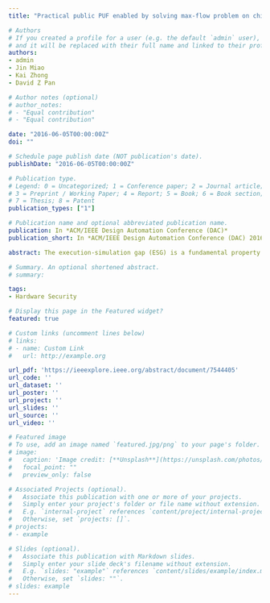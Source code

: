 ```yaml
---
title: "Practical public PUF enabled by solving max-flow problem on chip"

# Authors
# If you created a profile for a user (e.g. the default `admin` user), write the username (folder name) here 
# and it will be replaced with their full name and linked to their profile.
authors:
- admin
- Jin Miao
- Kai Zhong
- David Z Pan

# Author notes (optional)
# author_notes:
# - "Equal contribution"
# - "Equal contribution"

date: "2016-06-05T00:00:00Z"
doi: ""

# Schedule page publish date (NOT publication's date).
publishDate: "2016-06-05T00:00:00Z"

# Publication type.
# Legend: 0 = Uncategorized; 1 = Conference paper; 2 = Journal article;
# 3 = Preprint / Working Paper; 4 = Report; 5 = Book; 6 = Book section;
# 7 = Thesis; 8 = Patent
publication_types: ["1"]

# Publication name and optional abbreviated publication name.
publication: In *ACM/IEEE Design Automation Conference (DAC)*
publication_short: In *ACM/IEEE Design Automation Conference (DAC) 2016*

abstract: The execution-simulation gap (ESG) is a fundamental property of public physical unclonable function (PPUF), which exploits the time gap between direct IC execution and computer simulation. ESG needs to consider both advanced computing scheme, including parallel and approximate computing scheme, and IC physical realization. In this paper, we propose a novel PPUF design, whose execution is equivalent to solving the hard-to-parallel and hard-toapproximate max-flow problem in a complete graph on chip. Thus, max-flow problem can be used as the simulation model to bound the ESG rigorously. To enable an efficient physical realization, we propose a crossbar structure and adopt source degeneration technique to map the graph topology on chip. The di↵erence on asymptotic scaling between execution delay and simulation time is examined in the experimental results. The measurability of output difference is also verified to prove the physical practicality.

# Summary. An optional shortened abstract.
# summary: 

tags: 
- Hardware Security

# Display this page in the Featured widget?
featured: true

# Custom links (uncomment lines below)
# links:
# - name: Custom Link
#   url: http://example.org

url_pdf: 'https://ieeexplore.ieee.org/abstract/document/7544405'
url_code: ''
url_dataset: ''
url_poster: ''
url_project: ''
url_slides: ''
url_source: ''
url_video: ''

# Featured image
# To use, add an image named `featured.jpg/png` to your page's folder. 
# image:
#   caption: 'Image credit: [**Unsplash**](https://unsplash.com/photos/pLCdAaMFLTE)'
#   focal_point: ""
#   preview_only: false

# Associated Projects (optional).
#   Associate this publication with one or more of your projects.
#   Simply enter your project's folder or file name without extension.
#   E.g. `internal-project` references `content/project/internal-project/index.md`.
#   Otherwise, set `projects: []`.
# projects:
# - example

# Slides (optional).
#   Associate this publication with Markdown slides.
#   Simply enter your slide deck's filename without extension.
#   E.g. `slides: "example"` references `content/slides/example/index.md`.
#   Otherwise, set `slides: ""`.
# slides: example
---
```

